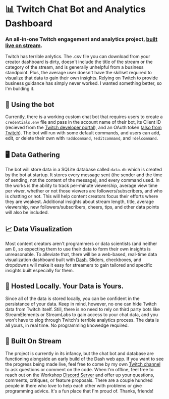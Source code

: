 # 📊 Twitch Chat Bot and Analytics Dashboard #
### An all-in-one Twitch engagement and analytics project, [built live on stream](https://twitch.tv/MitchsWorkshop). 
  
Twitch has terrible anlytics. The .csv file you can download from your creator dashboard is dirty, doesn't include the title of the stream or the category of the stream, and is generally unhelpful from a business standpoint. Plus, the average user doesn't have the skillset required to visualize that data to gain their own insights. Relying on Twitch to provide business guidance has simply never worked. I wanted something better, so I'm building it.  
  
## 🤖 Using the bot ##  
Currently, there is a working custom chat bot that requires users to create a `credentials.env` file and pass in the account name of their bot, its Client ID (recieved from the [Twitch developer portal](https://dev.twitch.tv/api/)), and an OAuth token ([also from Twitch](https://dev.twitch.tv/docs/authentication/getting-tokens-oauth)). The bot will run with some default commands, and users can add, edit, or delete their own with `!addcommand`, `!editcommand`, and `!delcommand`.  
  
## 🖥 Data Gathering ##  
The bot will store data in a SQLite database called `data.db` which is created by the bot at startup. It stores every message sent (the sender and the time of sending, not the content of the message), and every command used. In the works is the ability to track per-minute viewership, average view time per viwer, whether or not those viewers are followers/subscribers, and who is chatting or not. This will help content creators focus their efforts where they are weakest. Additional insights about stream length, title, average viewership, new followers/subscribers, cheers, tips, and other data points will also be included.  
  
## 📈 Data Visualization ##  
Most content creators aren't programmers or data scientists (and neither am I), so expecting them to use their data to form their own insights is unreasonable. To alleviate that, there will be a web-based, real-time data visualization dashboard built with [Dash](https://plotly.com/dash/). Sliders, checkboxes, and dropdowns will make it easy for streamers to gain tailored and specific insights built especially for them.  
  
## 🏡 Hosted Locally. Your Data is Yours. ##  
Since all of the data is stored locally, you can be confident in the persistance of your data. Keep in mind, however, no one can hide Twitch data from Twitch itself. Still, there is no need to rely on third party bots like StreamElements or StreamLabs to gain access to your chat data, and you won't have to slog through Twitch's terrible analytics process. The data is all yours, in real time. No programming knowedge required.  
  
## 🎥 Built On Stream ##  
The project is currently in its infancy, but the chat bot and database are functioning alongside an early build of the Dash web app. If you want to see the progress being made live, feel free to come by my own [Twitch channel](https://twitch.tv/MitchsWorkshop) to ask questions or comment on the code. When I'm offline, feel free to reach out on the Workshop [Discord Server](https://discord.gg/7nefPK6) and offer up your questions, comments, critiques, or feature proposals. There are a couple hundred people in there who love to help each other with problems or give programming advice. It's a fun place that I'm proud of. Thanks, friends!
